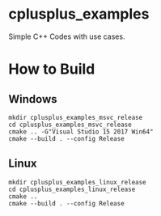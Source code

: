 # cplusplus_examples
Simple C++ Codes with use cases.

# How to Build

## Windows

    mkdir cplusplus_examples_msvc_release
    cd cplusplus_examples_msvc_release
    cmake .. -G"Visual Studio 15 2017 Win64"
    cmake --build . --config Release

## Linux

    mkdir cplusplus_examples_linux_release
    cd cplusplus_examples_linux_release
    cmake .. 
    cmake --build . --config Release
